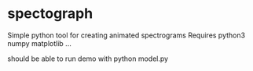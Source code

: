 # spectograph
Simple python tool for creating animated spectrograms
Requires
python3 
numpy
matplotlib
...

should be able to run demo with
python model.py
